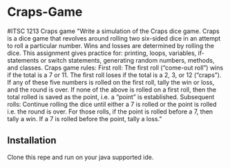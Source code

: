 # Craps-Game
#ITSC 1213 Craps game
"Write a simulation of the Craps dice game. Craps is a dice game that revolves around rolling two
six-sided dice in an attempt to roll a particular number. Wins and losses are determined by
rolling the dice. This assignment gives practice for: printing, loops, variables, if-statements or
switch statements, generating random numbers, methods, and classes.
Craps game rules:
First roll:
The first roll (“come-out roll”) wins if the total is a 7 or 11. The first roll loses if the total is a 2,
3, or 12 (“craps”). If any of these five numbers is rolled on the first roll, tally the win or loss,
and the round is over.
If none of the above is rolled on a first roll, then the total rolled is saved as the point,
i.e. a “point” is established.
Subsequent rolls:
Continue rolling the dice until either a 7 is rolled or the point is rolled i.e. the round is over.
For those rolls, if the point is rolled before a 7, then tally a win. If a 7 is rolled before the point,
tally a loss."
## Installation
Clone this repe and run on your java supported ide.
